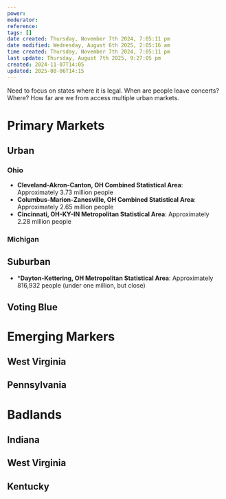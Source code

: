 ```yaml
---
power: 
moderator: 
reference: 
tags: []
date created: Thursday, November 7th 2024, 7:05:11 pm
date modified: Wednesday, August 6th 2025, 2:05:16 am
time created: Thursday, November 7th 2024, 7:05:11 pm
last update: Thursday, August 7th 2025, 9:27:05 pm
created: 2024-11-07T14:05
updated: 2025-08-06T14:15
---
```

Need to focus on states where it is legal.
When are people leave concerts? Where?
How far are we from access multiple urban markets.


# Primary Markets
## Urban

### Ohio
- **Cleveland-Akron-Canton, OH Combined Statistical Area**: Approximately 3.73 million people
- **Columbus-Marion-Zanesville, OH Combined Statistical Area**: Approximately 2.65 million people
- **Cincinnati, OH-KY-IN Metropolitan Statistical Area**: Approximately 2.28 million people
### Michigan
## Suburban
* ***Dayton-Kettering, OH Metropolitan Statistical Area**: Approximately 816,932 people (under one million, but close)

## Voting Blue


# Emerging Markers
## West Virginia
## Pennsylvania
# Badlands
## Indiana 
## West Virginia
## Kentucky
